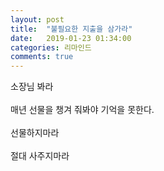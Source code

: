 ```yaml
---
layout: post
title:  "불필요한 지출을 삼가라"
date:   2019-01-23 01:34:00
categories: 리마인드
comments: true
---
```



소장님 봐라 
<br><br>
매년 선물을 챙겨 줘봐야 기억을 못한다. 
<br><br>
선물하지마라 
<br><br>
절대 사주지마라 

